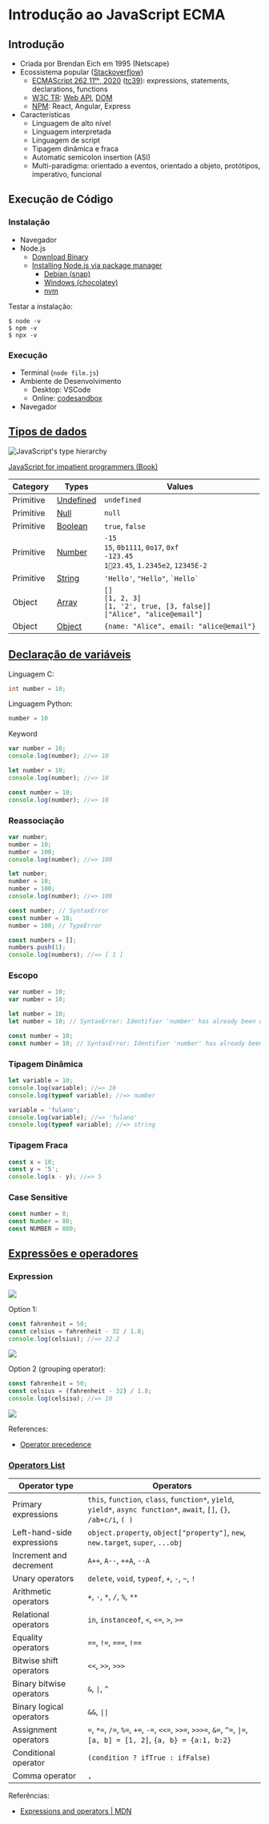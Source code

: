 # Introdução ao JavaScript ECMA

## Introdução

- Criada por Brendan Eich em 1995 (Netscape)
- Ecossistema popular ([Stackoverflow](https://insights.stackoverflow.com/survey/2020#technology-programming-scripting-and-markup-languages))
  - [ECMAScript 262 11ᵗʰ, 2020](https://www.ecma-international.org/ecma-262/) ([tc39](https://github.com/tc39/ecma262)): expressions, statements, declarations, functions
  - [W3C TR](https://www.w3.org/TR/): [Web API](https://developer.mozilla.org/en-US/docs/Web/API), [DOM](https://developer.mozilla.org/en-US/docs/Web/API/Document_Object_Model)
  - [NPM](https://www.npmjs.com/): React, Angular, Express
- Características
  - Linguagem de alto nível
  - Linguagem interpretada
  - Linguagem de script
  - Tipagem dinâmica e fraca
  - Automatic semicolon insertion (ASI)
  - Multi-paradigma: orientado a eventos, orientado a objeto, protótipos, imperativo, funcional

## Execução de Código

### Instalação

- Navegador
- Node.js
  - [Download Binary](https://nodejs.org/en/download/)
  - [Installing Node.js via package manager](https://nodejs.org/en/download/package-manager/)
    - [Debian (snap)](https://nodejs.org/en/download/package-manager/#debian-and-ubuntu-based-linux-distributions-enterprise-linux-fedora-and-snap-packages)
    - [Windows (chocolatey)](https://nodejs.org/en/download/package-manager/#windows)
    - [nvm](https://nodejs.org/en/download/package-manager/#nvm)

Testar a instalação:

```text
$ node -v
$ npm -v
$ npx -v
```

### Execução

- Terminal (`node file.js`)
- Ambiente de Desenvolvimento
  - Desktop: VSCode
  - Online: [codesandbox](https://codesandbox.io/)
- Navegador

## [Tipos de dados](https://ifpb.github.io/javascript-guide/ecma/values-and-types/)

![JavaScript's type hierarchy](http://exploringjs.com/impatient-js/img-book/b8c834a3420a3b2d2df0d90dfa0c1dfd1f2ffbc9.svg)

[JavaScript for impatient programmers (Book)](http://exploringjs.com/impatient-js/ch_values.html)

| Category  | Types                               | Values                                                                                        |
| --------- | ----------------------------------- | --------------------------------------------------------------------------------------------- |
| Primitive | [Undefined](../undefined/syntax.md)   | `undefined`                                                                                    |
| Primitive | [Null](../null/syntax.md)           | `null`                                                                                        |
| Primitive | [Boolean](../boolean/syntax.md)     | `true`, `false`                                                                               |
| Primitive | [Number](../number/syntax.md)       | `-15`<br />`15`, `0b1111`, `0o17`, `0xf`<br />`-123.45`<br />`123.45`, `1.2345e2`, `12345E-2` |
| Primitive | [String](../string/syntax.md)       | `'Hello'`, `"Hello"`, `` `Hello` ``                                                           |
| Object    | [Array](../array/syntax.md)         | `[]`<br />`[1, 2, 3]`<br />`[1, '2', true, [3, false]]`<br />`["Alice", "alice@email"]`       |
| Object    | [Object](../object/syntax.md)       | `{name: "Alice", email: "alice@email"}`                                                       |

## [Declaração de variáveis](https://ifpb.github.io/javascript-guide/ecma/variable/)

Linguagem C:

```c
int number = 10;
```

Linguagem Python:

```py
number = 10
```

Keyword

```js
var number = 10;
console.log(number); //=> 10
```

```js
let number = 10;
console.log(number); //=> 10
```

```js
const number = 10;
console.log(number); //=> 10
```

### Reassociação

```js
var number;
number = 10;
number = 100;
console.log(number); //=> 100
```

```js
let number;
number = 10;
number = 100;
console.log(number); //=> 100
```

```js
const number; // SyntaxError
const number = 10;
number = 100; // TypeError
```

```js
const numbers = [];
numbers.push(1);
console.log(numbers); //=> [ 1 ]
```

### Escopo

```js
var number = 10;
var number = 10;
```

```js
let number = 10;
let number = 10; // SyntaxError: Identifier 'number' has already been declared
```

```js
const number = 10;
const number = 10; // SyntaxError: Identifier 'number' has already been declared
```

### Tipagem Dinâmica

```js
let variable = 10;
console.log(variable); //=> 10
console.log(typeof variable); //=> number

variable = 'fulano';
console.log(variable); //=> 'fulano'
console.log(typeof variable); //=> string
```

### Tipagem Fraca

```js
const x = 10;
const y = '5';
console.log(x - y); //=> 5
```

### Case Sensitive

```js
const number = 8;
const Number = 80;
const NUMBER = 800;
```

## [Expressões e operadores](https://ifpb.github.io/javascript-guide/ecma/expression-and-operator/)

### Expression

![](/imgs/classnotes/01/celsius2fahrenheit.png)

Option 1:

```js
const fahrenheit = 50;
const celsius = fahrenheit - 32 / 1.8;
console.log(celsius); //=> 32.2
```

![](/imgs/classnotes/01/celsius2fahrenheit1.svg)

Option 2 (grouping operator):

```js
const fahrenheit = 50;
const celsius = (fahrenheit - 32) / 1.8;
console.log(celsisu); //=> 10
```

![](/imgs/classnotes/01/celsius2fahrenheit2.svg)

References:

- [Operator precedence](https://developer.mozilla.org/en-US/docs/Web/JavaScript/Reference/Operators/Operator_Precedence)

### [Operators List](https://ifpb.github.io/javascript-guide/ecma/expression-and-operator/)

| Operator type              | Operators                                                                                                             |
| -------------------------- | --------------------------------------------------------------------------------------------------------------------- |
| Primary expressions        | `this`, `function`, `class`, `function*`, `yield`, `yield*`, `async function*`, `await`, `[]`, `{}`, `/ab+c/i`, `( )` |
| Left-hand-side expressions | `object.property`, `object["property"]`, `new`, `new.target`, `super`, `...obj`                                       |
| Increment and decrement    | `A++`, `A--`, `++A`, `--A`                                                                                            |
| Unary operators            | `delete`, `void`, `typeof`, `+`, `-`, `~`, `!`                                                                        |
| Arithmetic operators       | `+`, `-`, `*`, `/`, `%`, `**`                                                                                         |
| Relational operators       | `in`, `instanceof`, `<`, `<=`, `>`, `>=`                                                                              |
| Equality operators         | `==`, `!=`, `===`, `!==`                                                                                              |
| Bitwise shift operators    | `<<`, `>>`, `>>>`                                                                                                     |
| Binary bitwise operators   | `&`, `\|`, `^`                                                                                                        |
| Binary logical operators   | `&&`, `\|\| `                                                                                                         |
| Assignment operators       | `=`, `*=`, `/=`, `%=`, `+=`, `-=`, `<<=`, `>>=`, `>>>=`, `&=`, `^=`, `\|=`, `[a, b] = [1, 2]`, `{a, b} = {a:1, b:2}`  |
| Conditional operator       | `(condition ? ifTrue : ifFalse)`                                                                                      |
| Comma operator             | `,`                                                                                                                   |

Referências:

- [Expressions and operators \| MDN](https://developer.mozilla.org/en-US/docs/Web/JavaScript/Reference/Operators/Operator_Precedence)
